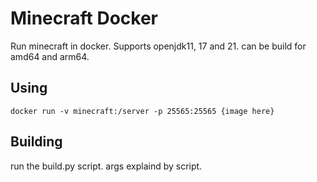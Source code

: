 # Minecraft Docker

Run minecraft in docker.
Supports openjdk11, 17 and 21.
can be build for amd64 and arm64.

## Using

```docker run -v minecraft:/server -p 25565:25565 {image here}```

## Building

run the build.py script.
args explaind by script.
